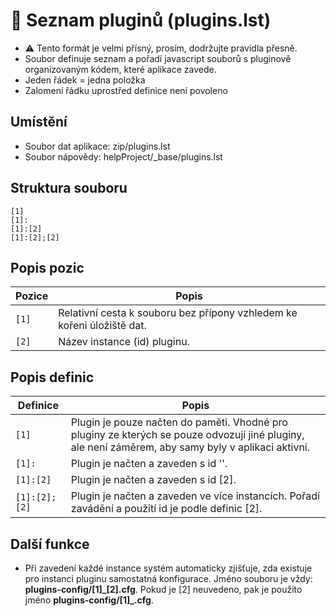 # 📄 Seznam pluginů (plugins.lst)

- ⚠️ Tento formát je velmi přísný, prosím, dodržujte pravidla přesně.
- Soubor definuje seznam a pořadí javascript souborů s pluginově organizovaným kódem, které aplikace zavede.
- Jeden řádek = jedna položka
- Zalomení řádku uprostřed definice není povoleno

## Umístění

- Soubor dat aplikace: zip/plugins.lst
- Soubor nápovědy: helpProject/_base/plugins.lst

## Struktura souboru

```text
[1]
[1]:
[1]:[2]
[1]:[2];[2]
```

## Popis pozic

| Pozice | Popis |
|---|---|
| `[1]` | Relativní cesta k souboru bez přípony vzhledem ke kořeni úložiště dat. |
| `[2]` | Název instance (id) pluginu. |

## Popis definic

| Definice | Popis |
|---|---|
| `[1]` | Plugin je pouze načten do paměti. Vhodné pro pluginy ze kterých se pouze odvozují jiné pluginy, ale není záměrem, aby samy byly v aplikaci aktivní. |
| `[1]:` | Plugin je načten a zaveden s id ''. |
| `[1]:[2]` | Plugin je načten a zaveden s id [2]. |
| `[1]:[2];[2]` | Plugin je načten a zaveden ve více instancích. Pořadí zavádění a použití id je podle definic [2]. |

## Další funkce

- Při zavedení každé instance systém automaticky zjišťuje, zda existuje pro instanci pluginu samostatná konfigurace. Jméno souboru je vždy: **plugins-config/\[1\]_\[2\].cfg**. Pokud je \[2\] neuvedeno, pak je použito jméno **plugins-config/\[1\]_.cfg**.

